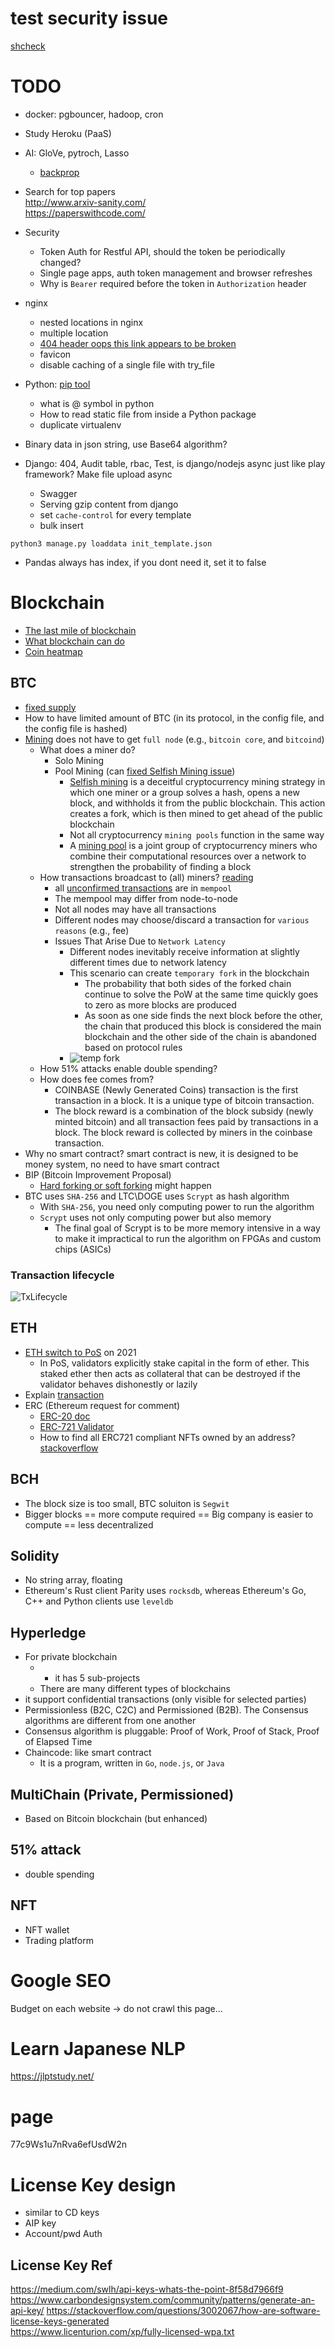 # test security issue
[shcheck](https://github.com/meliot/shcheck)

# TODO
* docker: pgbouncer, hadoop, cron
* Study Heroku (PaaS)
* AI: GloVe, pytroch, Lasso
  * [backprop](https://medium.com/@karpathy/yes-you-should-understand-backprop-e2f06eab496b)
* Search for top papers  
http://www.arxiv-sanity.com/  
https://paperswithcode.com/  

* Security
  * Token Auth for Restful API, should the token be periodically changed?
  * Single page apps, auth token management and browser refreshes
  * Why is `Bearer` required before the token in `Authorization` header
* nginx
  * nested locations in nginx
  * multiple location
  * [404 header oops this link appears to be broken](https://stackoverflow.com/questions/3970093/include-after-php-404-header-returning-oops-this-link-appears-to-be-broken)
  * favicon
  * disable caching of a single file with try_file
* Python: [pip tool](https://pypi.org/project/pip-tools/)
  * what is @ symbol in python
  * How to read static file from inside a Python package
  * duplicate virtualenv
* Binary data in json string, use Base64 algorithm?
* Django: 404, Audit table, rbac, Test, is django/nodejs async just like play framework? Make file upload async
  * Swagger
  * Serving gzip content from django
  * set `cache-control` for every template
  * bulk insert
```
python3 manage.py loaddata init_template.json
```

* Pandas always has index, if you dont need it, set it to false

# Blockchain
* [The last mile of blockchain](
https://www.datadriveninvestor.com/2019/04/26/the-last-mile-problem-understanding-the-economics-affecting-the-future-of-blockchain/)
* [What blockchain can do](https://hbr.org/2018/06/what-blockchain-cant-do)
* [Coin heatmap](https://coin360.com/)

## BTC
* [fixed supply](https://cryptoli.st/lists/fixed-supply)  
* How to have limited amount of BTC (in its protocol, in the config file, and the config file is hashed)
* [Mining](https://developer.bitcoin.org/devguide/mining.html) does not have to get `full node` (e.g., `bitcoin core`, and `bitcoind`)
  * What does a miner do?
    * Solo Mining
    * Pool Mining (can [fixed Selfish Mining issue](https://eprint.iacr.org/2019/486.pdf))
      * [Selfish mining](https://www.investopedia.com/terms/s/selfish-mining.asp) is a deceitful cryptocurrency mining strategy in which one miner or a group solves a hash, opens a new block, and withholds it from the public blockchain. This action creates a fork, which is then mined to get ahead of the public blockchain
      * Not all cryptocurrency `mining pools` function in the same way
      * A [mining pool](https://www.investopedia.com/terms/m/mining-pool.asp) is a joint group of cryptocurrency miners who combine their computational resources over a network to strengthen the probability of finding a block
  * How transactions broadcast to (all) miners? [reading](https://globalxetfs.co.jp/en/research/bitcoin-the-basics/index.html)  
    * all [unconfirmed transactions](https://www.blockchain.com/btc/unconfirmed-transactions) are in `mempool`
    * The mempool may differ from node-to-node
    * Not all nodes may have all transactions
    * Different nodes may choose/discard a transaction for `various reasons` (e.g., fee)
    * Issues That Arise Due to `Network Latency`
      * Different nodes inevitably receive information at slightly different times due to network latency
      * This scenario can create `temporary fork` in the blockchain
        * The probability that both sides of the forked chain continue to solve the PoW at the same time quickly goes to zero as more blocks are produced
        * As soon as one side finds the next block before the other, the chain that produced this block is considered the main blockchain and the other side of the chain is abandoned based on protocol rules
      * ![temp fork](https://globalxetfs.co.jp/en/research/bitcoin-the-basics/ljujd800000001pz-img/211026_Bitcoin101_Forked.png)
  * How 51% attacks enable double spending?
  * How does fee comes from? 
    * COINBASE (Newly Generated Coins) transaction is the first transaction in a block. It is a unique type of bitcoin transaction.
    * The block reward is a combination of the block subsidy (newly minted bitcoin) and all transaction fees paid by transactions in a block. The block reward is collected by miners in the coinbase transaction.
* Why no smart contract? smart contract is new, it is designed to be money system, no need to have smart contract
* BIP (Bitcoin Improvement Proposal)
  * [Hard forking or soft forking](https://www.bitpanda.com/academy/en/lessons/how-do-hard-and-soft-forks-work/) might happen
* BTC uses `SHA-256` and LTC\DOGE uses `Scrypt` as hash algorithm
  * With `SHA-256`, you need only computing power to run the algorithm
  * `Scrypt` uses not only computing power but also memory
    * The final goal of Scrypt is to be more memory intensive in a way to make it impractical to run the algorithm on FPGAs and custom chips (ASICs)

### Transaction lifecycle
![TxLifecycle](https://miro.medium.com/max/1400/0*UBB7E4EX08OkZy6Z.jpg)

## ETH
* [ETH switch to PoS](https://ethereum.org/en/developers/docs/consensus-mechanisms/pos/) on 2021
  * In PoS, validators explicitly stake capital in the form of ether. This staked ether then acts as collateral that can be destroyed if the validator behaves dishonestly or lazily
* Explain [transaction](https://ethereum.org/en/developers/docs/transactions/)
* ERC (Ethereum request for comment)
  * [ERC-20 doc](https://ethereum.org/en/developers/docs/standards/tokens/erc-20/)
  * [ERC-721 Validator](https://erc721validator.org/)
  * How to find all ERC721 compliant NFTs owned by an address? [stackoverflow](https://ethereum.stackexchange.com/questions/98233/how-to-find-all-erc721-compliant-nfts-owned-by-an-address-web3-js)

## BCH
* The block size is too small, BTC soluiton is `Segwit`
* Bigger blocks == more compute required == Big company is easier to compute == less decentralized

## Solidity
* No string array, floating
* Ethereum's Rust client Parity uses `rocksdb`, whereas Ethereum's Go, C++ and Python clients use `leveldb`

## Hyperledge
* For private blockchain
  * * it has 5 sub-projects
  * There are many different types of blockchains
* it support confidential transactions (only visible for selected parties)
* Permissionless (B2C, C2C) and Permissioned (B2B). The Consensus algorithms are different from one another 
* Consensus algorithm is pluggable: Proof of Work, Proof of Stack, Proof of Elapsed Time
* Chaincode: like smart contract
  * It is a program, written in `Go`, `node.js`, or `Java`


## MultiChain (Private, Permissioned)
* Based on Bitcoin blockchain (but enhanced)

## 51% attack
* double spending

## NFT
* NFT wallet
* Trading platform

# Google SEO
Budget on each website -> do not crawl this page...

# Learn Japanese NLP
https://jlptstudy.net/

# page
77c9Ws1u7nRva6efUsdW2n


# License Key design
* similar to CD keys
* AIP key
* Account/pwd Auth

## License Key Ref
https://medium.com/swlh/api-keys-whats-the-point-8f58d7966f9  
https://www.carbondesignsystem.com/community/patterns/generate-an-api-key/
https://stackoverflow.com/questions/3002067/how-are-software-license-keys-generated  
https://www.licenturion.com/xp/fully-licensed-wpa.txt  

